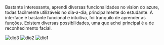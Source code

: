 Bastante interessante, aprendi diversas funcionalidades no vision do azure, todas facilmente utilizáveis no dia-a-dia, principalmente do estudante.
A interface é bastante funcional e intuitiva, foi tranquilo de aprender as funções.
Existem diversas possibilidades, uma que achei principal é a de reconhecimento facial.


![dio3](https://github.com/z3r0coder/AzureM2/assets/133267859/6488af7e-2250-4f71-8e15-4b6d517e8766)
![dio2](https://github.com/z3r0coder/AzureM2/assets/133267859/fa34fb4e-fe97-4a74-a497-76a43d202f17)
![dio1](https://github.com/z3r0coder/AzureM2/assets/133267859/47139692-e98f-423e-9870-b4f4563bf3fd)
